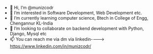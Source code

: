 - 👋 Hi, I’m @munizcodr
- 👀 I’m interested in Software Development, Web Development etc.
- 🌱 I’m currently learning computer science, Btech in College of Engg, Chengannur KL-India
- 💞️ I’m looking to collaborate on backend development with Python, Django, Mysql etc
- 📫 You can reach me via dm via linkedin---->   https://www.linkedin.com/in/munizcodr/



<!---
munizcodr/munizcodr is a ✨ special ✨ repository because its `README.md` (this file) appears on your GitHub profile.
You can click the Preview link to take a look at your changes.
--->
